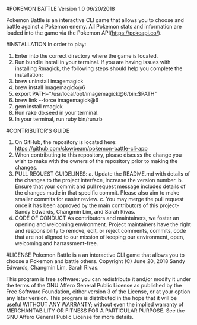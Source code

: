 #POKEMON BATTLE Version 1.0 06/20/2018

Pokemon Battle is an interactive CLI game that allows you to choose and battle against a Pokemon enemy. All Pokemon stats and information are loaded into the game via the Pokemon API(https://pokeapi.co/).


#INSTALLATION
In order to play:
1. Enter into the correct directory where the game is located.
2. Run bundle install in your terminal. If you are having issues with installing Rmagick, the following steps should help you complete the installation:
  1. brew uninstall imagemagick
  2. brew install imagemagick@6
  3. export PATH="/usr/local/opt/imagemagick@6/bin:$PATH"
  4. brew link --force imagemagick@6
  5. gem install rmagick
3. Run rake db:seed in your terminal.
4. In your terminal, run ruby bin/run.rb

#CONTRIBUTOR'S GUIDE
1. On GitHub, the repository is located here: <https://github.com/slowbeam/pokemon-battle-cli-app>
2. When contributing to this repository, please discuss the change you wish to make with the owners of the repository prior to making the changes.
3. PULL REQUEST GUIDELINES:
  a. Update the README.md with details of the changes to the project interface, increase the version number.
  b. Ensure that your commit and pull request message includes details of the changes made in that specific commit. Please also aim to make smaller commits for easier review.
  c. You may merge the pull request once it has been approved by the main contributors of this project- Sandy Edwards, Changmin Lim, and Sarah Rivas.  
4. CODE OF CONDUCT
    As contributors and maintainers, we foster an opening and welcoming environment. Project maintainers have the right and responsibility to remove, edit, or reject comments, commits, code that are not aligned to our mission of keeping our environment, open, welcoming and harrassment-free.  

#LICENSE
Pokemon Battle is a an interactive CLI game that allows you to choose a Pokemon and battle others.
    Copyright (C) June 20, 2018 Sandy Edwards, Changmin Lim, Sarah Rivas. 
    
This program is free software: you can redistribute it and/or modify it under the terms of the GNU Affero General Public License as published by the Free Software Foundation, either version 3 of the License, or at your option any later version. This program is distributed in the hope that it will be useful WITHOUT ANY WARRANTY; without even the implied warranty of MERCHANTABILITY OR FITNESS FOR A PARTICULAR PURPOSE. See the GNU Affero General Public License for more details. 
    
 
